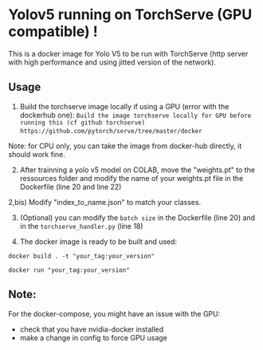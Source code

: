 # Yolov5 running on TorchServe (GPU compatible) !

This is a docker image for Yolo V5 to be run with TorchServe (http server with high performance and using jitted version of the network).


## Usage

1) Build the torchserve image locally if using a GPU (error with the dockerhub one):
`Build the image torchserve locally for GPU before running this (cf github torchserve)`
 `https://github.com/pytorch/serve/tree/master/docker`
 
 Note: for CPU only, you can take the image from docker-hub directly, it should work fine.
 
2) After trainning a yolo v5 model on COLAB, move the "weights.pt" to the ressources folder and modify the name of your weights.pt file in the Dockerfile (line 20 and line 22)

2,bis)  Modify "index_to_name.json" to match your classes.

3) (Optional) you can modify the `batch size` in the Dockerfile (line 20) and in the `torchserve_handler.py` (line 18) 
 

4) The docker image is ready to be built and used:

`docker build . -t "your_tag:your_version"`

`docker run "your_tag:your_version"`


## Note:

For the docker-compose, you might have an issue with the GPU:
- check that you have nvidia-docker installed
- make a change in config to force GPU usage
